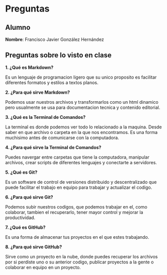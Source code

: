 # Preguntas

## Alumno 

**Nombre**: Francisco Javier González Hernández

## Preguntas sobre lo visto en clase 

**1. ¿Qué es Markdown?**

Es un lenguaje de programacion ligero que su unico proposito es facilitar diferentes formatos y estilos a textos planos. 

**2. ¿Para qué sirve Markdown?**

Podemos usar nuestros archivos y transformarlos como un html dinamico pero usualmente se usa para documentacion tecnica y contenido editorial.

**3. ¿Qué es la Terminal de Comandos?**

La terminal es donde podemos ver todo lo relacionado a la maquina. Desde saber en que archivo o carpeta en la que nos encontramos. Es una forma muchisimo antes de comunicarse con la computadora.

**4. ¿Para qué sirve la Terminal de Comandos?**

Puedes navergar entre carpetas que tiene la computadora, manipular archivos, crear scripts de diferentes lenguajes y conectarte a servidores.

**5. ¿Qué es Git?**

Es un software de control de versiones distribuido y descentralizado que puede facilitar el trabajo en equipo para trabajar y actualizar el codigo.

**6. ¿Para qué sirve Git?**

Podemos subir nuestros codigos, que podemos trabajar en el, como colaborar, tambien el recuperarlo, tener mayor control y mejorar la productividad.

**7. ¿Qué es GitHub?**

Es una forma de almacenar tus proyectos en el que estes trabajando. 

**8. ¿Para qué sirve GitHub?**

Sirve como un proyecto en la nube, donde puedes recuperar los archivos por si perdiste uno o su anterior codigo, publicar proyectos a la gente o colaborar en equipo en un proyecto.